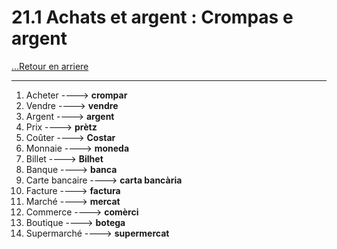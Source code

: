 # 21.1 Achats et argent : Crompas e argent

[...Retour en arriere](../../../menu_fiches.md)

---

1. Acheter  ----> **crompar**
2. Vendre  ----> **vendre**
3. Argent  ----> **argent**
4. Prix  ----> **prètz**
5. Coûter ----> **Costar**
6. Monnaie  ----> **moneda**
7. Billet  ----> **Bilhet**
8. Banque ----> **banca**
9. Carte bancaire  ----> **carta bancària**
10. Facture  ----> **factura**
11. Marché  ----> **mercat**
12. Commerce  ----> **comèrci**
13. Boutique  ----> **botega**
14. Supermarché  ----> **supermercat**